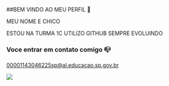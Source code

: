 ##BEM VINDO AO MEU PERFIL 👋

MEU NOME E CHICO

ESTOU NA TURMA 1C
UTILIZO GITHUB
SEMPRE EVOLUINDO

### Voce entrar em contato comigo 📪

00001143046225sp@al.educacao.sp.gov.br


![](https://media.tenor.com/soR5YyqfuksAAAAM/messi-vs-ronaldo-messi-kiss.gif)
